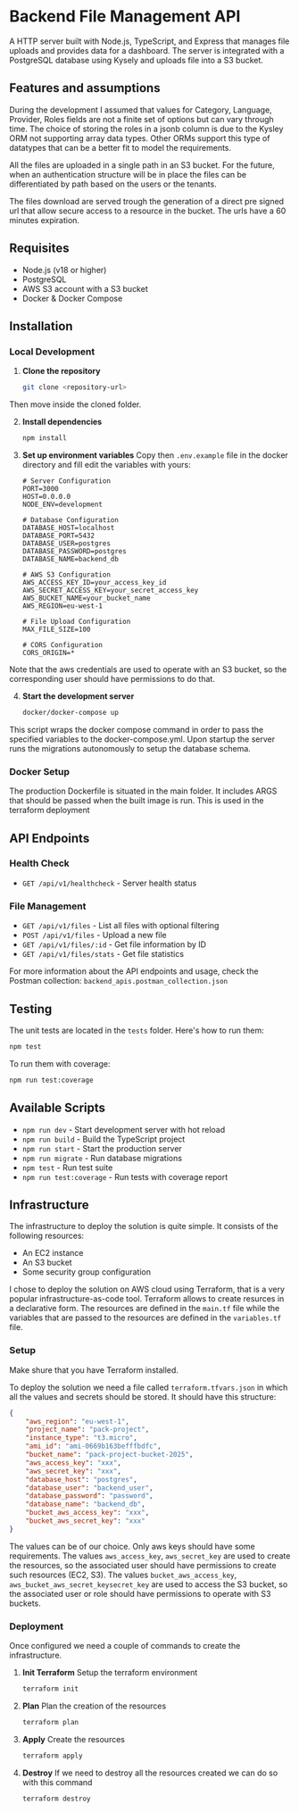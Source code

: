 # Backend File Management API

A HTTP server built with Node.js, TypeScript, and Express that manages file uploads and provides data for a dashboard.
The server is integrated with a PostgreSQL database using Kysely and uploads file into a S3 bucket.

## Features and assumptions
During the development I assumed that values for Category, Language, Provider, Roles fields are not a finite set of options
but can vary through time. 
The choice of storing the roles in a jsonb column is due to the Kysley ORM not supporting array data types. Other ORMs support
this type of datatypes that can be a better fit to model the requirements. 

All the files are uploaded in a single path in an S3 bucket. For the future, when an authentication structure will be in place the files
can be differentiated by path based on the users or the tenants. 

The files download are served trough the generation of a direct pre signed url that allow secure access to a resource in the bucket. The urls
have a 60 minutes expiration. 

## Requisites

- Node.js (v18 or higher)
- PostgreSQL
- AWS S3 account with a S3 bucket
- Docker & Docker Compose

## Installation

### Local Development

1. **Clone the repository**
   ```bash
   git clone <repository-url>
   ```
Then move inside the cloned folder. 

2. **Install dependencies**
   ```bash
   npm install
   ```

3. **Set up environment variables**
   Copy then `.env.example` file in the docker directory and fill edit the variables with yours:
   ```env
   # Server Configuration
   PORT=3000
   HOST=0.0.0.0
   NODE_ENV=development

   # Database Configuration
   DATABASE_HOST=localhost
   DATABASE_PORT=5432
   DATABASE_USER=postgres
   DATABASE_PASSWORD=postgres
   DATABASE_NAME=backend_db

   # AWS S3 Configuration
   AWS_ACCESS_KEY_ID=your_access_key_id
   AWS_SECRET_ACCESS_KEY=your_secret_access_key
   AWS_BUCKET_NAME=your_bucket_name
   AWS_REGION=eu-west-1

   # File Upload Configuration
   MAX_FILE_SIZE=100

   # CORS Configuration
   CORS_ORIGIN=*
   ```
Note that the aws credentials are used to operate with an S3 bucket, so the corresponding user should have permissions to do that.

4. **Start the development server**
   ```bash
   docker/docker-compose up
   ```
This script wraps the docker compose command in order to pass the specified variables to the docker-compose.yml.
Upon startup the server runs the migrations autonomously to setup the database schema.

### Docker Setup
The production Dockerfile is situated in the main folder.
It includes ARGS that should be passed when the built image is run. This is used in the terraform deployment

## API Endpoints

### Health Check
- `GET /api/v1/healthcheck` - Server health status

### File Management
- `GET /api/v1/files` - List all files with optional filtering
- `POST /api/v1/files` - Upload a new file
- `GET /api/v1/files/:id` - Get file information by ID
- `GET /api/v1/files/stats` - Get file statistics

For more information about the API endpoints and usage, check the Postman collection: `backend_apis.postman_collection.json`

## Testing
The unit tests are located in the `tests` folder.
Here's how to run them:
```bash
npm test
```
To run them with coverage:
```bash
npm run test:coverage
```

## Available Scripts
- `npm run dev` - Start development server with hot reload
- `npm run build` - Build the TypeScript project
- `npm run start` - Start the production server
- `npm run migrate` - Run database migrations
- `npm test` - Run test suite
- `npm run test:coverage` - Run tests with coverage report


## Infrastructure

The infrastructure to deploy the solution is quite simple. It consists of the following resources: 

- An EC2 instance
- An S3 bucket
- Some security group configuration

I chose to deploy the solution on AWS cloud using Terraform, that is a very popular infrastructure-as-code tool.
Terraform allows to create resurces in a declarative form.
The resources are defined in the `main.tf` file while the variables that are passed to the resources are defined in the `variables.tf` file.

### Setup

Make shure that you have Terraform installed.

To deploy the solution we need a file called `terraform.tfvars.json` in which all the 
values and secrets should be stored. It should have this structure:

```json
{
    "aws_region": "eu-west-1",
    "project_name": "pack-project",
    "instance_type": "t3.micro",
    "ami_id": "ami-0669b163befffbdfc",
    "bucket_name": "pack-project-bucket-2025",
    "aws_access_key": "xxx",
    "aws_secret_key": "xxx",
    "database_host": "postgres",
    "database_user": "backend_user",
    "database_password": "password",
    "database_name": "backend_db",
    "bucket_aws_access_key": "xxx",
    "bucket_aws_secret_key": "xxx"
}
```

The values can be of our choice. Only aws keys should have some requirements.
The values `aws_access_key`, `aws_secret_key` are used to create the resources, so the associated user should have 
permissions to create such resources (EC2, S3).
The values `bucket_aws_access_key`, `aws_bucket_aws_secret_keysecret_key` are used to access the S3 bucket, so the associated 
user or role should have permissions to operate with S3 buckets. 

### Deployment

Once configured we need a couple of commands to create the infrastructure.

1. **Init Terraform**
Setup the terraform environment
   ```bash
   terraform init
   ```
2. **Plan**
Plan the creation of the resources
   ```bash
   terraform plan
   ```

3. **Apply**
Create the resources
   ```bash
   terraform apply
   ```

4. **Destroy**
If we need to destroy all the resources created we can do so with this command
   ```bash
   terraform destroy
   ```






